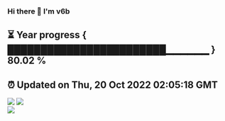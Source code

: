 ### Hi there 👋  I'm v6b  
⏳ Year progress { ████████████████████████▁▁▁▁▁▁ } 80.02 %
---
⏰ Updated on Thu, 20 Oct 2022 02:05:18 GMT
---
![](https://github-readme-stats.vercel.app/api?username=v6b&bg_color=30,e96443,904e95&title_color=fff&text_color=fff&layout=compact)
![](https://github-readme-stats.vercel.app/api/top-langs/?username=v6b&layout=compact&bg_color=30,e96443,904e95&title_color=fff&text_color=fff)  
![](https://gcore.jsdelivr.net/gh/v6b/v6b@main/assets/github-contribution-grid-snake.svg)

